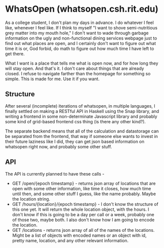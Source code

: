 WhatsOpen (whatsopen.csh.rit.edu)
=================================

As a college student, I don't plan my days in advance. I do whatever I feel like, whenever I feel like. If I think to myself "I want to shove semi-nutritious grey matter into my mouth hole," I don't want to wade through garbage information on the ugly and non-functional dining services webpage just to find out what places are open, and I certainly don't want to figure out what time it is or, God forbid, do math to figure out how much time I have left to get there. 

What I want is a place that tells me what is open now, and for how long they will stay open. And that's it. I don't care about things that are already closed. I refuse to navigate farther than the homepage for something so simple. This is made for me. Use it if you want. 

Structure
---------
After several (incomplete) iterations of whatsopen, in multiple languages, I finally settled on making a RESTful API in Haskell using the Snap library, and writing a frontend in some non-determinate Javascript library and probably some kind of grid-based frontend css thing (is there any other kind?). 

The separate backend means that all of the calculation and datastorage can be separated from the frontend, that way if someone else wants to invest in their future laziness like I did, they can get json based information on whatsopen right now, and probably some other stuff. 

API
---

The API is currently planned to have these calls - 

 * GET /open/{epoch timestamp} - returns json array of locations that are open with some other information, like time it closes, how much time until then, and some other stuff I guess, like the name probably. Maybe the location string. 
 * GET /hours/{location}/{epoch timestamp} - I don't know the structure of this one yet. It will return the whole location object, with the hours. I don't know if this is going to be a day per call or a week, probably one of those two, maybe both. I also don't know how I am going to encode the location. 
 * GET /locations - returns json array of all of the names of the locations. Might be a list of objects with encoded names or an object with id, pretty name, location, and any other relevant information. 
